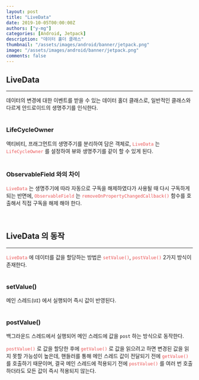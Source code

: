 ```yaml
---
layout: post
title: "LiveData"
date: 2019-10-05T00:00:00Z
authors: ["y-mg"]
categories: [Android, Jetpack]
description: "데이터 홀더 클래스"
thumbnail: "/assets/images/android/banner/jetpack.png"
image: "/assets/images/android/banner/jetpack.png"
comments: false
---
```


## LiveData
***
데이터의 변경에 대한 이벤트를 받을 수 있는 데이터 홀더 클래스로, 일반적인 클래스와 다르게 안드로이드의 생명주기를 인식한다.
<br>
<br>

### LifeCycleOwner
액티비티, 프래그먼트의 생명주기를 분리하여 담은 객체로, <code style="color: #eb5657;">LiveData</code> 는 <code style="color: #eb5657;">LifeCycleOwner</code> 를 설정하여 뷰와 생명주기를 같이 할 수 있게 된다.
<br>
<br>

### ObservableField 와의 차이
<code style="color: #eb5657;">LiveData</code> 는 생명주기에 따라 자동으로 구독을 해제하였다가 사용될 때 다시 구독하게 되는 반면에, <code style="color: #eb5657;">ObservableField</code> 는 <code style="color: #eb5657;">removeOnPropertyChangedCallback()</code> 함수를 호출해서 직접 구독을 해제 해야 한다.
<br>
<br>
<br>



## LiveData 의 동작
***
<code style="color: #eb5657;">LiveData</code> 에 데이터를 값을 할당하는 방법은 <code style="color: #eb5657;">setValue()</code>, <code style="color: #eb5657;">postValue()</code> 2가지 방식이 존재한다.
<br>
<br>

### setValue()
메인 스레드(`UI`) 에서 실행되어 즉시 값이 반영된다.
<br>
<br>

### postValue()
백그라운드 스레드에서 실행되어 메인 스레드에 값을 `post` 하는 방식으로 동작한다.
<br>

<code style="color: #eb5657;">postValue()</code> 로 값을 할당한 후에 <code style="color: #eb5657;">getValue()</code> 로 값을 읽으려고 하면 변경된 값을 읽지 못할 가능성이 높은데, 핸들러를 통해 메인 스레드 값이 전달되기 전에 <code style="color: #eb5657;">getValue()</code> 를 호출하기 때문이며, 결국 메인 스레드에 적용되기 전에 <code style="color: #eb5657;">postValue()</code> 를 여러 번 호출하더라도 모든 값이 즉시 적용되지 않는다.